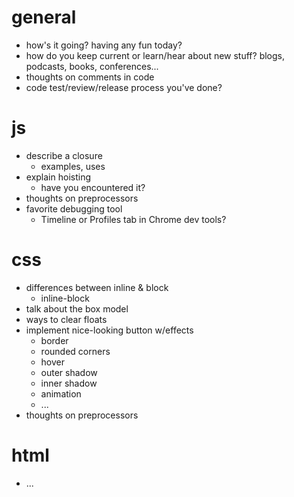 # general

* how's it going? having any fun today?
* how do you keep current or learn/hear about new stuff? blogs, podcasts, books, conferences...
* thoughts on comments in code
* code test/review/release process you've done?


# js

* describe a closure
  * examples, uses
* explain hoisting
  * have you encountered it?
* thoughts on preprocessors
* favorite debugging tool
  * Timeline or Profiles tab in Chrome dev tools?


# css

* differences between inline & block
  * inline-block
* talk about the box model
* ways to clear floats
* implement nice-looking button w/effects
  * border
  * rounded corners
  * hover
  * outer shadow
  * inner shadow
  * animation
  * ...
* thoughts on preprocessors


# html

* ...

